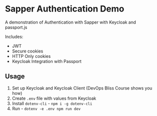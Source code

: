 # Sapper Authentication Demo

A demonstration of Authentication with Sapper with Keycloak and passport.js

Includes:

* JWT
* Secure cookies
* HTTP Only cookies
* Keycloak Integration with Passport

## Usage

1. Set up Keycloak and Keycloak Client (DevOps Bliss Course shows you how)
2. Create `.env` file with values from Keycloak
3. Install `dotenv-cli` - `npm i -g dotenv-cli`
4. Run - `dotenv -e .env npm run dev`
